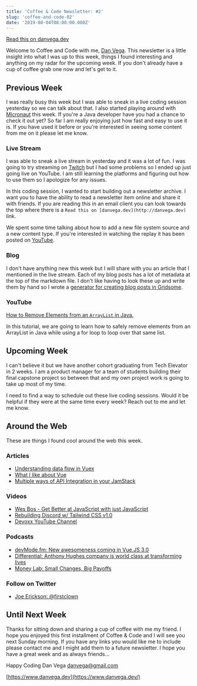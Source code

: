 ```yaml
---
title: 'Coffee & Code Newsletter: #2'
slug: 'coffee-and-code-02'
date: '2019-08-04T08:00:00.000Z'
---
```



[Read this on danvega.dev](https://www.danvega.dev/newsletter/2019/08/04/coffee-and-code-02)

Welcome to Coffee and Code with me, [Dan Vega](https://www.danvega.dev/). This newsletter is a little insight into what I was up to this week, things I found interesting and anything on my radar for the upcoming week. If you don't already have a cup of coffee grab one now and let's get to it.

## Previous Week

I was really busy this week but I was able to sneak in a live coding session yesterday so we can talk about that. I also started playing around with [Micronaut](https://micronaut.io/) this week. If you're a Java developer have you had a chance to check it out yet? So far I am really enjoying just how fast and easy to use it is. If you have used it before or you're interested in seeing some content from me on it please let me know.

### **Live Stream**

I was able to sneak a live stream in yesterday and it was a lot of fun. I was going to try streaming on [Twitch](https://www.twitch.tv/danvega) but I had some problems so I ended up just going live on YouTube. I am still learning the platforms and figuring out how to use them so I apologize for any issues.

In this coding session, I wanted to start building out a newsletter archive. I want you to have the ability to read a newsletter item online and share it with friends. If you are reading this in an email client you can look towards the top where there is a `Read this on [danvega.dev](http://danvega.dev)` link.

We spent some time talking about how to add a new file system source and a new content type. If you're interested in watching the replay it has been posted on [YouTube](https://youtu.be/5lXmyp4DJxg).

### **Blog**

I don't have anything new this week but I will share with you an article that I mentioned in the live stream. Each of my blog posts has a lot of metadata at the top of the markdown file. I don't like having to look these up and write them by hand so I wrote a [generator for creating blog posts in Gridsome](https://www.danvega.dev/blog/2019/04/23/gridsome-blog-post-generator/).

### YouTube

[How to Remove Elements from an `ArrayList` in Java.](https://www.youtube.com/watch?v=K2_3rrcZVgg&feature=youtu.be)

In this tutorial, we are going to learn how to safely remove elements from an ArrayList in Java while using a for loop to loop over that same list.

## Upcoming Week

I can't believe it but we have another cohort graduating from Tech Elevator in 2 weeks. I am a product manager for a team of students building their final capstone project so between that and my own project work is going to take up most of my time.

I need to find a way to schedule out these live coding sessions. Would it be helpful if they were at the same time every week? Reach out to me and let me know.

## Around the Web

These are things I found cool around the web this week.

### Articles

- [Understanding data flow in Vuex](https://dev.to/firstclown/understanding-data-flow-in-vuex-b5b)
- [What I like about Vue](https://daverupert.com/2019/07/what-i-like-about-vue/)
- [Multiple ways of API Integration in your JamStack](https://dev.to/raymondcamden/multiple-ways-of-api-integration-in-your-jamstack-4mh6)

### Videos

- [Wes Bos - Get Better at JavaScript with just JavaScript](https://www.youtube.com/watch?v=pws4qzGn5ak)
- [Rebuilding Discord w/ Tailwind CSS v1.0](https://www.youtube.com/watch?v=t54tuaoHVLo)
- [Devoxx YouTube Channel](https://www.youtube.com/channel/UCCBVCTuk6uJrN3iFV_3vurg/videos)

### Podcasts

- [devMode.fm: New awesomeness coming in Vue.JS 3.0](https://devmode.fm/episodes/new-awesomeness-coming-in-vuejs-3-0)
- [Differential: Anthony Hughes company is world class at transforming lives](http://differential.libsyn.com/anthony-hughes-company-is-world-class-at-transforming-lives)
- [Money Lab: Small Changes, Big Payoffs](https://megaphone.link/LMM3473364591)

### Follow on Twitter

- [Joe Erickson: @firstclown](https://twitter.com/firstclown)

## Until Next Week

Thanks for sitting down and sharing a cup of coffee with me my friend. I hope you enjoyed this first installment of Coffee & Code and I will see you next Sunday morning. If you have any links you would like me to include please contact me and I might add them to a future newsletter. I hope you have a great week and as always friends...

Happy Coding
Dan Vega
danvega@gmail.com

[https://www.danvega.dev](https://www.danvega.dev/)
